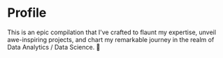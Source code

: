 # Profile
This is an epic compilation that I've crafted to flaunt my expertise, unveil awe-inspiring projects, and chart my remarkable journey in the realm of Data Analytics / Data Science. 🚀
